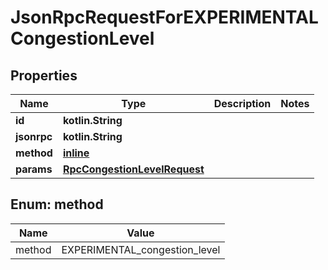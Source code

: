 
# JsonRpcRequestForEXPERIMENTALCongestionLevel

## Properties
| Name | Type | Description | Notes |
| ------------ | ------------- | ------------- | ------------- |
| **id** | **kotlin.String** |  |  |
| **jsonrpc** | **kotlin.String** |  |  |
| **method** | [**inline**](#Method) |  |  |
| **params** | [**RpcCongestionLevelRequest**](RpcCongestionLevelRequest.md) |  |  |


<a id="Method"></a>
## Enum: method
| Name | Value |
| ---- | ----- |
| method | EXPERIMENTAL_congestion_level |




